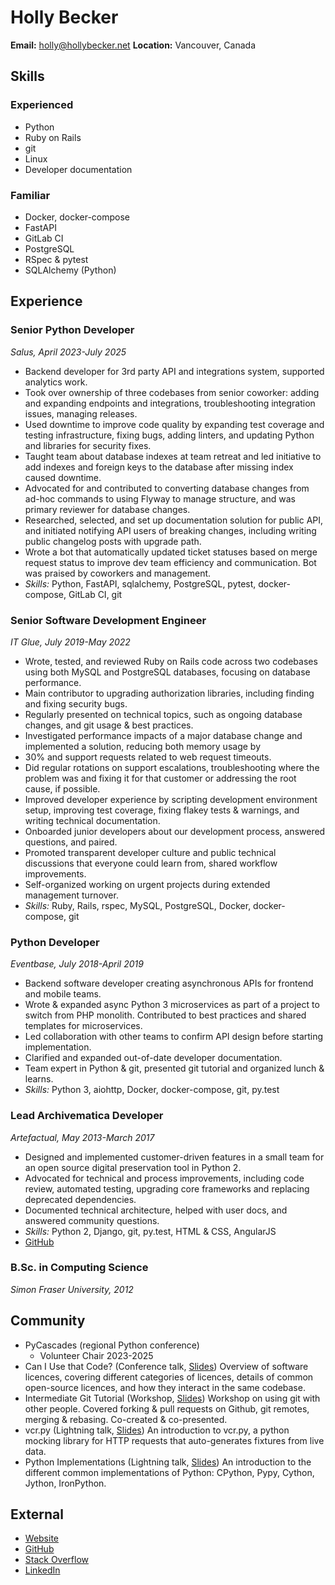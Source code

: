 # Holly Becker

**Email:** holly@hollybecker.net
**Location:** Vancouver, Canada

## Skills

### Experienced

-   Python
-   Ruby on Rails
-   git
-   Linux
-   Developer documentation

### Familiar

-   Docker, docker-compose
-   FastAPI
-   GitLab CI
-   PostgreSQL
-   RSpec & pytest
-   SQLAlchemy (Python)

## Experience

### Senior Python Developer

*Salus, April 2023-July 2025*

-   Backend developer for 3rd party API and integrations system,
    supported analytics work.
-   Took over ownership of three codebases from senior coworker: adding
    and expanding endpoints and integrations, troubleshooting
    integration issues, managing releases.
-   Used downtime to improve code quality by expanding test coverage and
    testing infrastructure, fixing bugs, adding linters, and updating
    Python and libraries for security fixes.
-   Taught team about database indexes at team retreat and led
    initiative to add indexes and foreign keys to the database after
    missing index caused downtime.
-   Advocated for and contributed to converting database changes from
    ad-hoc commands to using Flyway to manage structure, and was primary
    reviewer for database changes.
-   Researched, selected, and set up documentation solution for public
    API, and initiated notifying API users of breaking changes,
    including writing public changelog posts with upgrade path.
-   Wrote a bot that automatically updated ticket statuses based on
    merge request status to improve dev team efficiency and
    communication. Bot was praised by coworkers and management.
-   *Skills:* Python, FastAPI, sqlalchemy, PostgreSQL, pytest,
    docker-compose, GitLab CI, git

### Senior Software Development Engineer

*IT Glue, July 2019-May 2022*

-   Wrote, tested, and reviewed Ruby on Rails code across two codebases
    using both MySQL and PostgreSQL databases, focusing on database
    performance.
-   Main contributor to upgrading authorization libraries, including
    finding and fixing security bugs.
-   Regularly presented on technical topics, such as ongoing database
    changes, and git usage & best practices.
-   Investigated performance impacts of a major database change and
    implemented a solution, reducing both memory usage by
-   30% and support requests related to web request timeouts.
-   Did regular rotations on support escalations, troubleshooting where
    the problem was and fixing it for that customer or addressing the
    root cause, if possible.
-   Improved developer experience by scripting development environment
    setup, improving test coverage, fixing flakey tests & warnings, and
    writing technical documentation.
-   Onboarded junior developers about our development process, answered
    questions, and paired.
-   Promoted transparent developer culture and public technical
    discussions that everyone could learn from, shared workflow
    improvements.
-   Self-organized working on urgent projects during extended management
    turnover.
-   *Skills:* Ruby, Rails, rspec, MySQL, PostgreSQL, Docker,
    docker-compose, git

### Python Developer

*Eventbase, July 2018-April 2019*

-   Backend software developer creating asynchronous APIs for frontend
    and mobile teams.
-   Wrote & expanded async Python 3 microservices as part of a project
    to switch from PHP monolith. Contributed to best practices and
    shared templates for microservices.
-   Led collaboration with other teams to confirm API design before
    starting implementation.
-   Clarified and expanded out-of-date developer documentation.
-   Team expert in Python & git, presented git tutorial and organized
    lunch & learns.
-   *Skills:* Python 3, aiohttp, Docker, docker-compose, git, py.test

### Lead Archivematica Developer

*Artefactual, May 2013-March 2017*

-   Designed and implemented customer-driven features in a small team
    for an open source digital preservation tool in Python 2.
-   Advocated for technical and process improvements, including code
    review, automated testing, upgrading core frameworks and replacing
    deprecated dependencies.
-   Documented technical architecture, helped with user docs, and
    answered community questions.
-   *Skills:* Python 2, Django, git, py.test, HTML & CSS, AngularJS
-   [GitHub](https://github.com/artefactual/)

### B.Sc. in Computing Science

*Simon Fraser University, 2012*

## Community

-   PyCascades (regional Python conference)
    -   Volunteer Chair 2023-2025
-   Can I Use that Code? (Conference talk,
    [Slides](https://docs.google.com/presentation/d/1NGAzLPPOPS6v_q8mLxjJpJphoEAfV9Cs4FEVzM9JWKs/edit?usp=sharing))
    Overview of software licences, covering different categories of
    licences, details of common open-source licences, and how they
    interact in the same codebase.
-   Intermediate Git Tutorial (Workshop,
    [Slides](https://docs.google.com/presentation/d/1sfwfoUWerwEtzkJF7O_l7jnHsbCq-czKWIWxjoDV9QI/edit?usp=sharing))
    Workshop on using git with other people. Covered forking & pull
    requests on Github, git remotes, merging & rebasing. Co-created &
    co-presented.
-   vcr.py (Lightning talk,
    [Slides](https://docs.google.com/presentation/d/1IHhezoU9L6Y_--O8TVjQqCkWs-BveCBtgPzymi3dfMg/edit?usp=sharing))
    An introduction to vcr.py, a python mocking library for HTTP
    requests that auto-generates fixtures from live data.
-   Python Implementations (Lightning talk,
    [Slides](https://docs.google.com/presentation/d/1Tec9Xuw-unYWXvaacjt_uhJKKBn6P07ABiZc8Cs3h90/edit?usp=sharing))
    An introduction to the different common implementations of Python:
    CPython, Pypy, Cython, Jython, IronPython.

## External

-   [Website](http://hollybecker.net)
-   [GitHub](https://github.com/Hwesta)
-   [Stack Overflow](https://stackoverflow.com/users/2475775/hwesta)
-   [LinkedIn](https://ca.linkedin.com/in/holly-becker-586b0137)
